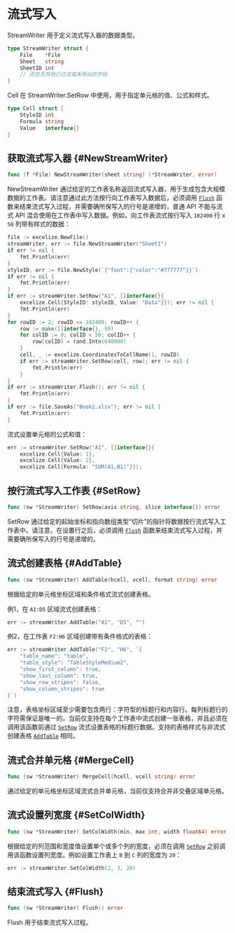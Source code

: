 # 流式写入

StreamWriter 用于定义流式写入器的数据类型。

```go
type StreamWriter struct {
    File    *File
    Sheet   string
    SheetID int
    // 还包含其他已过滤或未导出的字段
}
```

Cell 在 StreamWriter.SetRow 中使用，用于指定单元格的值、公式和样式。

```go
type Cell struct {
    StyleID int
    Formula string
    Value   interface{}
}
```

## 获取流式写入器 {#NewStreamWriter}

```go
func (f *File) NewStreamWriter(sheet string) (*StreamWriter, error)
```

NewStreamWriter 通过给定的工作表名称返回流式写入器，用于生成包含大规模数据的工作表。请注意通过此方法按行向工作表写入数据后，必须调用 [`Flush`](stream.md#Flush) 函数来结束流式写入过程，并需要确所保写入的行号是递增的，普通 API 不能与流式 API 混合使用在工作表中写入数据。例如，向工作表流式按行写入 `102400` 行 x `50` 列带有样式的数据：

```go
file := excelize.NewFile()
streamWriter, err := file.NewStreamWriter("Sheet1")
if err != nil {
    fmt.Println(err)
}
styleID, err := file.NewStyle(`{"font":{"color":"#777777"}}`)
if err != nil {
    fmt.Println(err)
}
if err := streamWriter.SetRow("A1", []interface{}{
    excelize.Cell{StyleID: styleID, Value: "Data"}}); err != nil {
    fmt.Println(err)
}
for rowID := 2; rowID <= 102400; rowID++ {
    row := make([]interface{}, 50)
    for colID := 0; colID < 50; colID++ {
        row[colID] = rand.Intn(640000)
    }
    cell, _ := excelize.CoordinatesToCellName(1, rowID)
    if err := streamWriter.SetRow(cell, row); err != nil {
        fmt.Println(err)
    }
}
if err := streamWriter.Flush(); err != nil {
    fmt.Println(err)
}
if err := file.SaveAs("Book1.xlsx"); err != nil {
    fmt.Println(err)
}
```

流式设置单元格的公式和值：

```go
err := streamWriter.SetRow("A1", []interface{}{
    excelize.Cell{Value: 1},
    excelize.Cell{Value: 2},
    excelize.Cell{Formula: "SUM(A1,B1)"}});
```

## 按行流式写入工作表 {#SetRow}

```go
func (sw *StreamWriter) SetRow(axis string, slice interface{}) error
```

SetRow 通过给定的起始坐标和指向数组类型“切片”的指针将数据按行流式写入工作表中。请注意，在设置行之后，必须调用 [`Flush`](stream.md#Flush) 函数来结束流式写入过程，并需要确所保写入的行号是递增的。

## 流式创建表格 {#AddTable}

```go
func (sw *StreamWriter) AddTable(hcell, vcell, format string) error
```

根据给定的单元格坐标区域和条件格式流式创建表格。

例1，在 `A1:D5` 区域流式创建表格：

```go
err := streamWriter.AddTable("A1", "D5", "")
```

例2，在工作表 `F2:H6` 区域创建带有条件格式的表格：

```go
err := streamWriter.AddTable("F2", "H6", `{
    "table_name": "table",
    "table_style": "TableStyleMedium2",
    "show_first_column": true,
    "show_last_column": true,
    "show_row_stripes": false,
    "show_column_stripes": true
}`)
```

注意，表格坐标区域至少需要包含两行：字符型的标题行和内容行。每列标题行的字符需保证是唯一的，当前仅支持在每个工作表中流式创建一张表格，并且必须在调用该函数前通过 [`SetRow`](stream.md#SetRow) 流式设置表格的标题行数据。支持的表格样式与非流式创建表格 [`AddTable`](utils.md#AddTable) 相同。

## 流式合并单元格 {#MergeCell}

```go
func (sw *StreamWriter) MergeCell(hcell, vcell string) error
```

通过给定的单元格坐标区域流式合并单元格，当前仅支持合并非交叠区域单元格。

## 流式设置列宽度 {#SetColWidth}

```go
func (sw *StreamWriter) SetColWidth(min, max int, width float64) error
```

根据给定的列范围和宽度值设置单个或多个列的宽度，必须在调用 [`SetRow`](stream.md#SetRow) 之前调用该函数设置列宽度。例如设置工作表上 `B` 到 `C` 列的宽度为 `20`：

```go
err := streamWriter.SetColWidth(2, 3, 20)
```

## 结束流式写入 {#Flush}

```go
func (sw *StreamWriter) Flush() error
```

Flush 用于结束流式写入过程。
